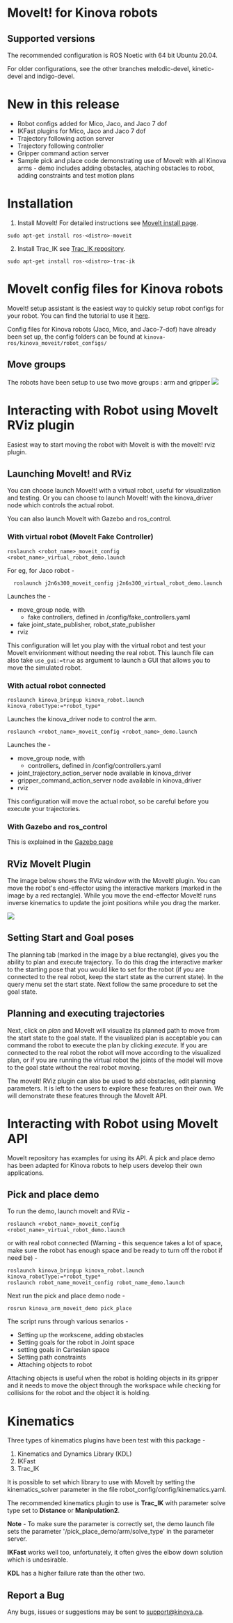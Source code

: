 # MoveIt! for Kinova robots

## Supported versions
The recommended configuration is ROS Noetic with 64 bit Ubuntu 20.04.

For older configurations, see the other branches melodic-devel, kinetic-devel and indigo-devel.

# New in this release
- Robot configs added for Mico, Jaco, and Jaco 7 dof
- IKFast plugins for Mico, Jaco and Jaco 7 dof
- Trajectory following action server
- Trajectory following controller
- Gripper command action server
- Sample pick and place code demonstrating use of MoveIt with all Kinova arms - demo includes adding
  obstacles, ataching obstacles to robot, adding constraints and test motion plans

# Installation

1. Install MoveIt! For detailed instructions see [MoveIt install page](http://moveit.ros.org/install/ "http://moveit.ros.org/install/").  
```
sudo apt-get install ros-<distro>-moveit
```
2. Install Trac_IK see [Trac_IK repository](https://bitbucket.org/traclabs/trac_ik "https://bitbucket.org/traclabs/trac_ik").  
```
sudo apt-get install ros-<distro>-trac-ik
```


# MoveIt config files for Kinova robots

MoveIt! setup assistant is the easiest way to quickly setup robot configs for your robot.
You can find the tutorial to use it [here](http://docs.ros.org/kinetic/api/moveit_tutorials/html/doc/setup_assistant/setup_assistant_tutorial.html "http://docs.ros.org/kinetic/api/moveit_tutorials/html/doc/setup_assistant/setup_assistant_tutorial.html").

Config files for Kinova robots (Jaco, Mico, and Jaco-7-dof) have already been set up, the
config folders can be found at ```kinova-ros/kinova_moveit/robot_configs/```  

## Move groups
The robots have been setup to use two move groups : arm and gripper
![](./images/jaco_move_groups.png)

# Interacting with Robot using MoveIt RViz plugin

Easiest way to start moving the robot with MoveIt is with the moveIt! rviz plugin. 

## Launching MoveIt! and RViz
You can choose launch MoveIt! with a virtual robot, useful for visualization and testing.
Or you can choose to launch MoveIt! with the kinova_driver node which controls the actual
robot.

You can also launch MoveIt with Gazebo and ros_control.
 
### With virtual robot (MoveIt Fake Controller) 
```
roslaunch <robot_name>_moveit_config <robot_name>_virtual_robot_demo.launch
```

For eg, for Jaco robot -
 
```
  roslaunch j2n6s300_moveit_config j2n6s300_virtual_robot_demo.launch
```

Launches the -
 
- move_group node, with
  - fake controllers, defined in /config/fake_controllers.yaml
- fake joint_state_publisher, robot_state_publisher
- rviz

This configuration will let you play with the virtual robot and test your MoveIt envirionment without needing the real robot. This launch file can also take `use_gui:=true` as argument to launch a GUI that allows you to move the simulated robot.

### With actual robot connected

```
roslaunch kinova_bringup kinova_robot.launch kinova_robotType:=*robot_type*
```

Launches the kinova_driver node to control the arm.

```
roslaunch <robot_name>_moveit_config <robot_name>_demo.launch
```

Launches the - 

- move_group node, with 
  -  controllers, defined in /config/controllers.yaml 
- joint_trajectory_action_server node available in kinova_driver
- gripper_command_action_server node available in kinova_driver
- rviz 

This configuration will move the actual robot, so be careful before you execute your trajectories.

### With Gazebo and ros_control

This is explained in the [Gazebo page](../kinova_gazebo)

## RViz MoveIt Plugin

The image below shows the RViz window with the MoveIt! plugin. You can move the robot's end-effector using the interactive markers (marked in the image by a red rectangle). While you move the end-effector MoveIt! runs inverse kinematics to update the joint positions while you drag the marker.

![](./images/jaco_rviz_moveIt.png)

## Setting Start and Goal poses

The planning tab (marked in the image by a blue rectangle), gives you the ability to plan and execute trajectory. To do this drag the interactive marker to the starting pose that you would like to set for the robot (if you are connected to the real robot, keep the start state as the current state). In the query menu set the start state. Next follow the same procedure to set the goal state. 

## Planning and executing trajectories

Next, click on *plan* and MoveIt will visualize its planned path to move from the start state to the goal state. If the visualized plan is acceptable you can command the robot to execute the plan by clicking *execute*. If you are connected to the real robot the robot will move according to the visualized plan, or if you are running the virtual robot the joints of the model will move to the goal state without the real robot moving.

The moveIt! RViz plugin can also be used to add obstacles, edit planning parameters. It is left to the users to explore these features on their own. We will demonstrate these features through the MoveIt API.


# Interacting with Robot using MoveIt API
MoveIt repository has examples for using its API. A pick and place demo has been adapted for Kinova robots to help users develop their own applications.

## Pick and place demo

To run the demo, launch moveIt and RViz -

```
roslaunch <robot_name>_moveit_config <robot_name>_virtual_robot_demo.launch
```

or with real robot connected (Warning - this sequence takes a lot of space, make sure the robot has enough space and be ready to turn off the robot if need be) - 

```
roslaunch kinova_bringup kinova_robot.launch kinova_robotType:=*robot_type*
roslaunch robot_name_moveit_config robot_name_demo.launch
```

Next run the pick and place demo node - 

```
rosrun kinova_arm_moveit_demo pick_place 
```

The script runs through various senarios -

- Setting up the workscene, adding obstacles
- Setting goals for the robot in Joint space
- setting goals in Cartesian space
- Setting path constraints
- Attaching objects to robot 

Attaching objects is useful when the robot is holding objects in its gripper and it needs to move the object through the workspace while checking for collisions for the robot and the object it is holding.


# Kinematics

Three types of kinematics plugins have been test with this package - 

1. Kinematics and Dynamics Library (KDL)
2. IKFast
3. Trac_IK

It is possible to set which library to use with MoveIt by setting the kinematics_solver parameter in the file robot_config/config/kinematics.yaml.

The recommended kinematics plugin to use is **Trac_IK** with parameter solve type set to **Distance** or **Manipulation2**.  

**Note** - To make sure the parameter is correctly set, the demo launch file sets the parameter '/pick_place_demo/arm/solve_type' in the parameter server.

**IKFast** works well too, unfortunately, it often gives the elbow down solution which is undesirable.

**KDL** has a higher failure rate than the other two.  


## Report a Bug
Any bugs, issues or suggestions may be sent to support@kinova.ca.



